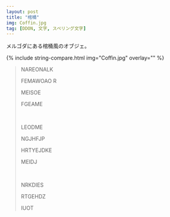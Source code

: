 ```yaml
---
layout: post
title: "棺桶"
img: Coffin.jpg
tag: [DDON, 文字, スペリング文字]
---
```


メルゴダにある棺桶風のオブジェ。




{% include string-compare.html img="Coffin.jpg" overlay="" %}

> NAREONALK
>
> FEMAWOAO R
>
> MEISOE
>
> FGEAME
>
> <br>
>
> LEODME
>
> NGJHFJP
>
> HRTYEJDKE
>
> MEIDJ
>
> <br>
>
> NRKDIES
>
> RTGEHDZ
>
> IUOT

